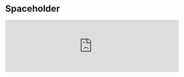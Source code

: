  # Spaceholder

<iframe height="167" frameborder="0" src="https://itch.io/embed/1821605" width="552"><a href="https://pr55.itch.io/spaceholder">Spaceholder by PR55</a></iframe>
